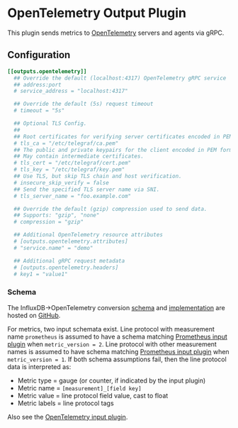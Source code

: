 # OpenTelemetry Output Plugin

This plugin sends metrics to [OpenTelemetry](https://opentelemetry.io) servers and agents via gRPC.

## Configuration

```toml
[[outputs.opentelemetry]]
  ## Override the default (localhost:4317) OpenTelemetry gRPC service
  ## address:port
  # service_address = "localhost:4317"

  ## Override the default (5s) request timeout
  # timeout = "5s"

  ## Optional TLS Config.
  ##
  ## Root certificates for verifying server certificates encoded in PEM format.
  # tls_ca = "/etc/telegraf/ca.pem"
  ## The public and private keypairs for the client encoded in PEM format.
  ## May contain intermediate certificates.
  # tls_cert = "/etc/telegraf/cert.pem"
  # tls_key = "/etc/telegraf/key.pem"
  ## Use TLS, but skip TLS chain and host verification.
  # insecure_skip_verify = false
  ## Send the specified TLS server name via SNI.
  # tls_server_name = "foo.example.com"

  ## Override the default (gzip) compression used to send data.
  ## Supports: "gzip", "none"
  # compression = "gzip"

  ## Additional OpenTelemetry resource attributes
  # [outputs.opentelemetry.attributes]
  # "service.name" = "demo"

  ## Additional gRPC request metadata
  # [outputs.opentelemetry.headers]
  # key1 = "value1"
```

### Schema

The InfluxDB->OpenTelemetry conversion [schema](https://github.com/influxdata/influxdb-observability/blob/main/docs/index.md)
and [implementation](https://github.com/influxdata/influxdb-observability/tree/main/influx2otel)
are hosted on [GitHub](https://github.com/influxdata/influxdb-observability).

For metrics, two input schemata exist.
Line protocol with measurement name `prometheus` is assumed to have a schema
matching [Prometheus input plugin](../../inputs/prometheus/README.md) when `metric_version = 2`.
Line protocol with other measurement names is assumed to have schema
matching [Prometheus input plugin](../../inputs/prometheus/README.md) when `metric_version = 1`.
If both schema assumptions fail, then the line protocol data is interpreted as:

- Metric type = gauge (or counter, if indicated by the input plugin)
- Metric name = `[measurement]_[field key]`
- Metric value = line protocol field value, cast to float
- Metric labels = line protocol tags

Also see the [OpenTelemetry input plugin](../../inputs/opentelemetry/README.md).
